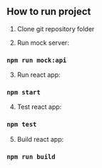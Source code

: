## How to run project

1) Clone git repository folder

2) Run mock server:
### `npm run mock:api`

3) Run react app:
### `npm start`

4) Test react app:
### `npm test`

5) Build react app:
### `npm run build`